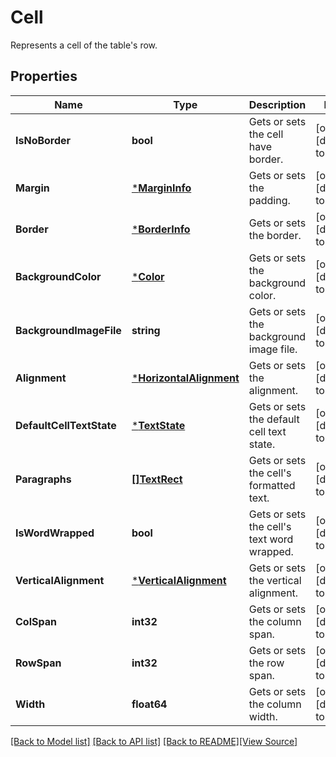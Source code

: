 # Cell
Represents a cell of the table's row.

## Properties
Name | Type | Description | Notes
------------ | ------------- | ------------- | -------------
**IsNoBorder** | **bool** | Gets or sets the cell have border. | [optional] [default to null]
**Margin** | [***MarginInfo**](MarginInfo.md) | Gets or sets the padding. | [optional] [default to null]
**Border** | [***BorderInfo**](BorderInfo.md) | Gets or sets the border. | [optional] [default to null]
**BackgroundColor** | [***Color**](Color.md) | Gets or sets the background color. | [optional] [default to null]
**BackgroundImageFile** | **string** | Gets or sets the background image file. | [optional] [default to null]
**Alignment** | [***HorizontalAlignment**](HorizontalAlignment.md) | Gets or sets the alignment. | [optional] [default to null]
**DefaultCellTextState** | [***TextState**](TextState.md) | Gets or sets the default cell text state. | [optional] [default to null]
**Paragraphs** | [**[]TextRect**](TextRect.md) | Gets or sets the cell&#39;s formatted text. | [optional] [default to null]
**IsWordWrapped** | **bool** | Gets or sets the cell&#39;s text word wrapped. | [optional] [default to null]
**VerticalAlignment** | [***VerticalAlignment**](VerticalAlignment.md) | Gets or sets the vertical alignment. | [optional] [default to null]
**ColSpan** | **int32** | Gets or sets the column span. | [optional] [default to null]
**RowSpan** | **int32** | Gets or sets the row span. | [optional] [default to null]
**Width** | **float64** | Gets or sets the column width. | [optional] [default to null]

[[Back to Model list]](../README.md#documentation-for-models) [[Back to API list]](../README.md#documentation-for-api-endpoints) [[Back to README]](../README.md)[[View Source]](../cell.go)


